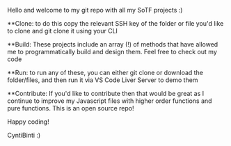 Hello and welcome to my git repo with all my SoTF projects :)

**Clone: to do this copy the relevant SSH key of the folder or file you'd like to clone and git clone it using your CLI

**Build: These projects include an array (!) of methods that have allowed me to programmatically build and design them. Feel free to check out my code

**Run: to run any of these, you can either git clone or download the folder/files, and then run it via VS Code Liver Server to demo them

**Contribute: If you'd like to contribute then that would be great as I continue to improve my Javascript files with higher order functions and pure functions. This is an open source repo!

Happy coding!

CyntiBinti :)